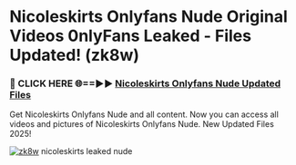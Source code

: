 # Nicoleskirts Onlyfans Nude Original Videos 0nlyFans Leaked - Files Updated! (zk8w)

<h3>🔴 CLICK HERE 🌐==►► <a href="https://tinyurl.com/yrmya6cz" rel="nofollow">Nicoleskirts Onlyfans Nude Updated Files</a></h3>

Get Nicoleskirts Onlyfans Nude and all content. Now you can access all videos and pictures of Nicoleskirts Onlyfans Nude. New Updated Files 2025!

[![zk8w](https://i.imgur.com/FMdXYCs.gif)](https://tinyurl.com/yrmya6cz)
nicoleskirts leaked nude